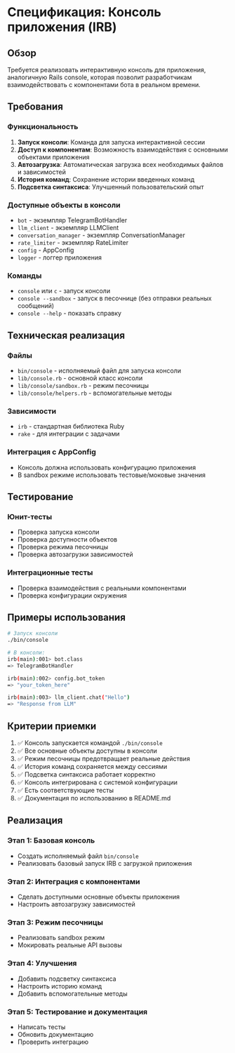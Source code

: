 # Спецификация: Консоль приложения (IRB)

## Обзор

Требуется реализовать интерактивную консоль для приложения, аналогичную Rails console, которая позволит разработчикам взаимодействовать с компонентами бота в реальном времени.

## Требования

### Функциональность
1. **Запуск консоли**: Команда для запуска интерактивной сессии
2. **Доступ к компонентам**: Возможность взаимодействия с основными объектами приложения
3. **Автозагрузка**: Автоматическая загрузка всех необходимых файлов и зависимостей
4. **История команд**: Сохранение истории введенных команд
5. **Подсветка синтаксиса**: Улучшенный пользовательский опыт

### Доступные объекты в консоли
- `bot` - экземпляр TelegramBotHandler
- `llm_client` - экземпляр LLMClient
- `conversation_manager` - экземпляр ConversationManager
- `rate_limiter` - экземпляр RateLimiter
- `config` - AppConfig
- `logger` - логгер приложения

### Команды
- `console` или `c` - запуск консоли
- `console --sandbox` - запуск в песочнице (без отправки реальных сообщений)
- `console --help` - показать справку

## Техническая реализация

### Файлы
- `bin/console` - исполняемый файл для запуска консоли
- `lib/console.rb` - основной класс консоли
- `lib/console/sandbox.rb` - режим песочницы
- `lib/console/helpers.rb` - вспомогательные методы

### Зависимости
- `irb` - стандартная библиотека Ruby
- `rake` - для интеграции с задачами

### Интеграция с AppConfig
- Консоль должна использовать конфигурацию приложения
- В sandbox режиме использовать тестовые/моковые значения

## Тестирование

### Юнит-тесты
- Проверка запуска консоли
- Проверка доступности объектов
- Проверка режима песочницы
- Проверка автозагрузки зависимостей

### Интеграционные тесты
- Проверка взаимодействия с реальными компонентами
- Проверка конфигурации окружения

## Примеры использования

```bash
# Запуск консоли
./bin/console

# В консоли:
irb(main):001> bot.class
=> TelegramBotHandler

irb(main):002> config.bot_token
=> "your_token_here"

irb(main):003> llm_client.chat("Hello")
=> "Response from LLM"
```

## Критерии приемки

1. ✅ Консоль запускается командой `./bin/console`
2. ✅ Все основные объекты доступны в консоли
3. ✅ Режим песочницы предотвращает реальные действия
4. ✅ История команд сохраняется между сессиями
5. ✅ Подсветка синтаксиса работает корректно
6. ✅ Консоль интегрирована с системой конфигурации
7. ✅ Есть соответствующие тесты
8. ✅ Документация по использованию в README.md

## Реализация

### Этап 1: Базовая консоль
- Создать исполняемый файл `bin/console`
- Реализовать базовый запуск IRB с загрузкой приложения

### Этап 2: Интеграция с компонентами
- Сделать доступными основные объекты приложения
- Настроить автозагрузку зависимостей

### Этап 3: Режим песочницы
- Реализовать sandbox режим
- Мокировать реальные API вызовы

### Этап 4: Улучшения
- Добавить подсветку синтаксиса
- Настроить историю команд
- Добавить вспомогательные методы

### Этап 5: Тестирование и документация
- Написать тесты
- Обновить документацию
- Проверить интеграцию